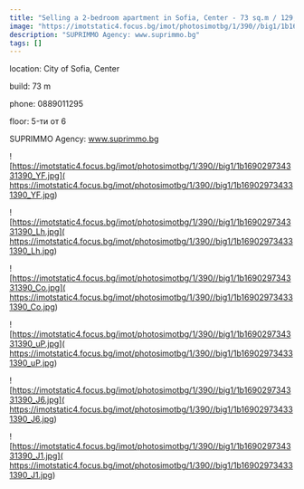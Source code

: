 ```yaml
---
title: "Selling a 2-bedroom apartment in Sofia, Center - 73 sq.m / 129,000 EUR :: imot.bg Ad"
image: "https://imotstatic4.focus.bg/imot/photosimotbg/1/390//big1/1b169029734331390_Rq.jpg"
description: "SUPRIMMO Agency: www.suprimmo.bg"
tags: []
---
```


location: City of Sofia, Center

build: 73 m

phone: 0889011295

floor: 5-ти от 6

SUPRIMMO Agency: www.suprimmo.bg


![https://imotstatic4.focus.bg/imot/photosimotbg/1/390//big1/1b169029734331390_YF.jpg]( https://imotstatic4.focus.bg/imot/photosimotbg/1/390//big1/1b169029734331390_YF.jpg)


![https://imotstatic4.focus.bg/imot/photosimotbg/1/390//big1/1b169029734331390_Lh.jpg]( https://imotstatic4.focus.bg/imot/photosimotbg/1/390//big1/1b169029734331390_Lh.jpg)


![https://imotstatic4.focus.bg/imot/photosimotbg/1/390//big1/1b169029734331390_Co.jpg]( https://imotstatic4.focus.bg/imot/photosimotbg/1/390//big1/1b169029734331390_Co.jpg)


![https://imotstatic4.focus.bg/imot/photosimotbg/1/390//big1/1b169029734331390_uP.jpg]( https://imotstatic4.focus.bg/imot/photosimotbg/1/390//big1/1b169029734331390_uP.jpg)


![https://imotstatic4.focus.bg/imot/photosimotbg/1/390//big1/1b169029734331390_J6.jpg]( https://imotstatic4.focus.bg/imot/photosimotbg/1/390//big1/1b169029734331390_J6.jpg)


![https://imotstatic4.focus.bg/imot/photosimotbg/1/390//big1/1b169029734331390_J1.jpg]( https://imotstatic4.focus.bg/imot/photosimotbg/1/390//big1/1b169029734331390_J1.jpg)


